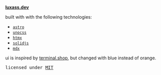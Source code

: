 **[luxass.dev](https://luxass.dev)**

built with with the following technologies:

- [`astro`](https://astro.build)
- [`unocss`](https://unocss.dev)
- [`htmx`](https://htmx.org)
- [`solidjs`](https://solidjs.com)
- [`mdx`](https://mdxjs.com)

ui is inspired by [terminal.shop](https://terminal.shop), but changed with blue instead of orange.

<samp>licensed under <a href="./LICENSE">MIT</a></samp>
